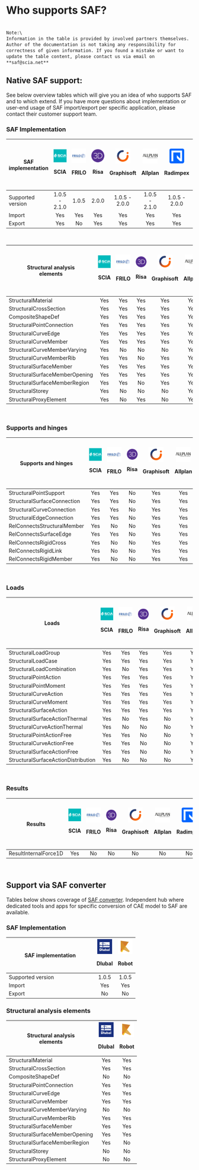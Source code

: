 # Who supports SAF?

```{admonition} Last update: August 2022

Note:\
Information in the table is provided by involved partners themselves. Author of the documentation is not taking any responsibility for correctness of given information. If you found a mistake or want to update the table content, please contact us via email on **saf@scia.net**
```

## Native SAF support:

See below overview tables which will give you an idea of who supports SAF and to which extend. If you have more questions about implementation or user-end usage of SAF import/export per specific application, please contact their customer support team.

### SAF Implementation

<div class="scorllable-table">

| **SAF implementation** | ![](../.gitbook/assets/1_scia.png)<p>SCIA | ![](../.gitbook/assets/1_frilo.png)<p>FRILO | ![](../.gitbook/assets/1_risa.png)<p>Risa | ![](../.gitbook/assets/1_grgnay6o_400x400.png)<p>Graphisoft | ![](../.gitbook/assets/1_allplan.png)<p>Allplan | ![](../.gitbook/assets/1_radimpex.png)<p>Radimpex | ![](../.gitbook/assets/1_logo_lira.png)<p>LIRA SAPR<p>SAPHIR | ![](../.gitbook/assets/1_axis.png)<p>AxisVM | ![](../.gitbook/assets/1_fem-design-logo2.png)<p>FEM-Design | ![](../.gitbook/assets/1_sofistik.png)<p>Sofistik | ![](../.gitbook/assets/1_dlubal.png)<p>Dlubal | ![](../.gitbook/assets/1_consteel.png)<p>ConSteel | ![](../.gitbook/assets/1_mbaec.png)<p>mbAEC<p>StrukturEditor | ![](../.gitbook/assets/1_die.png)<p>D.I.E | ![](../.gitbook/assets/1_InfoGraph_99x99.png)<p>InfoGraph | ![](../.gitbook/assets/1_idea.png)<p>IDEA | ![](../.gitbook/assets/1_minea.png)MINEA |
| ---------------------- | :-----------------------------------------------------------------: | :-------------------------------------------------------------------: | :-----------------------------------------------------------------------------------: | :-------------------------------------------------------------------: | :---------------------------------------------------------------------------: | :------------------------------------------------------------------------------------: | :---------------------------------------------------------------------: | :------------------------------------------------------------------------------------: | :----------------------------------------------------------------------------------: | :---: | :---: | :---: | :---: | :---: | :---: | :---: | :---: |
| Supported version      |                            1.0.5 - 2.1.0                            |                                 1.0.5                                 |                                 2.0.0                                 |                                      1.0.5 - 2.0.0                                      | 1.0.5 - 2.1.0 |                                     1.0.5 - 2.0.0                             |                                          2.0.0                                         |                                  1.0.5 - 2.0.0                          |                                          1.0.5 - 2.0.0                                 |                     1.0.5 - 2.1.0                                                    | 1.0.5 | 1.0.5 - 2.0.0 | 1.0.5 - 2.0.0 | 1.0.5 - 2.0.0 | 1.0.5 - 2.0.0 | 1.0.5 - 2.1.0 | 1.0.5 - 2.1.0 |
| Import                 |                                 Yes                                 |                                  Yes                                  |                                  Yes                                  |                                           Yes                                           | Yes |                                      Yes                                      |                                           Yes                                          |                                   Yes                                   |                                           Yes                                          |                                          Yes                                         |  Yes  | Yes | Yes | Yes | Yes | Yes | Yes |
| Export                 |                                 Yes                                 |                                  No                                   |                                  Yes                                  |                                           Yes                                           | Yes |                                      Yes                                      |                                           No                                           |                                   Yes                                   |                                           No                                           |                                          Yes                                         |  Yes  | No | Yes | Yes | Yes | No | No |


</div>
<br>

<div class="scorllable-table">

| <p><strong>Structural analysis</strong><br><strong>elements</strong></p> | ![](../.gitbook/assets/1_scia.png)<p>SCIA | ![](../.gitbook/assets/1_frilo.png)<p>FRILO | ![](../.gitbook/assets/1_risa.png)<p>Risa | ![](../.gitbook/assets/1_grgnay6o_400x400.png)<p>Graphisoft | ![](../.gitbook/assets/1_allplan.png)<p>Allplan | ![](../.gitbook/assets/1_radimpex.png)<p>Radimpex | ![](../.gitbook/assets/1_logo_lira.png)<p>LIRA SAPR<p>SAPHIR | ![](../.gitbook/assets/1_axis.png)<p>AxisVM | ![](../.gitbook/assets/1_fem-design-logo2.png)<p>FEM-Design | ![](../.gitbook/assets/1_sofistik.png)<p>Sofistik | ![](../.gitbook/assets/1_dlubal.png)<p>Dlubal | ![](../.gitbook/assets/1_consteel.png)<p>ConSteel | ![](../.gitbook/assets/1_mbaec.png)<p>mbAEC<p>StrukturEditor | ![](../.gitbook/assets/1_die.png)<p>D.I.E | ![](../.gitbook/assets/1_InfoGraph_99x99.png)<p>InfoGraph | ![](../.gitbook/assets/1_idea.png)<p>IDEA | ![](../.gitbook/assets/1_minea.png)MINEA |
| ------------------------------------------------------------------------ | :-----------------------------------------------------------------: | :-------------------------------------------------------------------: | :-------------------------------------------------------------------------------------: | :-------------------------------------------------------------------: | :---------------------------------------------------------------------------: | :------------------------------------------------------------------------------------: | :---------------------------------------------------------------------: | :------------------------------------------------------------------------------------: | :----------------------------------------------------------------------------------: | :---: | :---: | :---: | :---: | :---: | :---: | :---: | :---: |
| StructuralMaterial                                                       |                                 Yes                                 |                                  Yes                                  |                                  Yes                                  |                                           Yes                                           | Yes |                                      Yes                                      |                                           Yes                                          |                                   Yes                                   |                                           Yes                                          |                                          Yes                                         | Yes | Yes | Yes | Yes | Yes | Yes | Yes |
| StructuralCrossSection                                                   |                                 Yes                                 |                                  Yes                                  |                                  Yes                                  |                                           Yes                                           | Yes |                                      Yes                                      |                                           Yes                                          |                                   Yes                                   |                                           Yes                                          |                                          Yes                                         | Yes | Yes | Yes | Yes | Yes | Yes | Yes |
| CompositeShapeDef                                                        |                                 Yes                                 |                                  Yes                                  |                                  Yes                                  |                                           Yes                                           | Yes |                                      Yes                                      |                                           Yes                                          |                                   Yes                                   |                                           Yes                                           |                                         Yes                                          | No | No | No | No | Yes | Yes | Yes |
| StructuralPointConnection                                                |                                 Yes                                 |                                  Yes                                  |                                   Yes                                 |                                           Yes                                           | Yes |                                      Yes                                      |                                           Yes                                          |                                   Yes                                   |                                           Yes                                          |                                          Yes                                         | Yes | Yes | Yes | Yes | Yes | Yes | Yes |
| StructuralCurveEdge                                                      |                                 Yes                                 |                                  Yes                                  |                                  Yes                                  |                                           Yes                                           | Yes |                                      Yes                                      |                                           Yes                                          |                                   Yes                                   |                                           Yes                                          |                                          Yes                                         | Yes | No  | No | No | Yes | No | Yes |
| StructuralCurveMember                                                    |                                 Yes                                 |                                  Yes                                  |                                  Yes                                  |                                           Yes                                           | Yes |                                      Yes                                      |                                           Yes                                          |                                   Yes                                   |                                           Yes                                          |                                          Yes                                         | Yes | Yes | Yes | Yes | Yes | Yes | Yes |
| StructuralCurveMemberVarying                                             |                                 Yes                                 |                                   No                                  |                                   No                                  |                                            No                                           | Yes |                                      Yes                                      |                                           Yes                                          |                                   Yes                                   |                                           Yes                                           |                                         No                                          | Yes | Yes | No | No | No | Yes | Yes |
| StructuralCurveMemberRib                                                 |                                 Yes                                 |                                  Yes                                  |                                   No                                  |                                           Yes                                           | Yes |                                      Yes                                      |                                           Yes                                          |                                   Yes                                   |                                           Yes                                           |                                         Yes                                          | Yes | No | No | Yes | No | No | Yes |
| StructuralSurfaceMember                                                  |                                 Yes                                 |                                  Yes                                  |                                  Yes                                  |                                           Yes                                           | Yes |                                      Yes                                      |                                           Yes                                          |                                   Yes                                   |                                           Yes                                          |                                          Yes                                         | Yes | Yes | Yes | Yes | Yes | No | Yes |
| StructuralSurfaceMemberOpening                                           |                                 Yes                                 |                                  Yes                                  |                                  Yes                                  |                                           Yes                                           | Yes |                                      Yes                                      |                                           Yes                                          |                                   Yes                                   |                                           Yes                                          |                                          Yes                                         | Yes | No | Yes | Yes | Yes | No | Yes |
| StructuralSurfaceMemberRegion                                            |                                 Yes                                 |                                  Yes                                  |                                   No                                  |                                           Yes                                           | Yes |                                      Yes                                      |                                           Yes                                          |                                   Yes                                   |                                           No                                           |                                          Yes                                         | No | No | No | Yes | No | No | Yes |
| StructuralStorey                                                         |                                 Yes                                 |                                   No                                  |                                   No                                  |                                            No                                           | Yes |                                      Yes                                      |                                           Yes                                          |                                   Yes                                   |                                           Yes                                           |                                         No                                          | Yes | No | Yes | No | No | No | Yes |
| StructuralProxyElement                                                   |                                 Yes                                 |                                   No                                  |                                  Yes                                  |                                            No                                           | Yes |                                       No                                      |                                           No                                           |                                    No                                   |                                           No                                           |                                          No                                          | No | No | No | No | No | No | Yes |

</div>
<br>

### Supports and hinges

<div class="scorllable-table">

| Supports and hinges         | ![](../.gitbook/assets/1_scia.png)<p>SCIA | ![](../.gitbook/assets/1_frilo.png)<p>FRILO | ![](../.gitbook/assets/1_risa.png)<p>Risa | ![](../.gitbook/assets/1_grgnay6o_400x400.png)<p>Graphisoft | ![](../.gitbook/assets/1_allplan.png)<p>Allplan | ![](../.gitbook/assets/1_radimpex.png)<p>Radimpex | ![](../.gitbook/assets/1_logo_lira.png)<p>LIRA SAPR<p>SAPHIR | ![](../.gitbook/assets/1_axis.png)<p>AxisVM | ![](../.gitbook/assets/1_fem-design-logo2.png)<p>FEM-Design | ![](../.gitbook/assets/1_sofistik.png)<p>Sofistik | ![](../.gitbook/assets/1_dlubal.png)<p>Dlubal | ![](../.gitbook/assets/1_consteel.png)<p>ConSteel | ![](../.gitbook/assets/1_mbaec.png)<p>mbAEC<p>StrukturEditor | ![](../.gitbook/assets/1_die.png)<p>D.I.E | ![](../.gitbook/assets/1_InfoGraph_99x99.png)<p>InfoGraph | ![](../.gitbook/assets/1_idea.png)<p>IDEA | ![](../.gitbook/assets/1_minea.png)MINEA |
| --------------------------- | :-----------------------------------------------------------------: | :-------------------------------------------------------------------: | :-------------------------------------------------------------------------------------: | :-------------------------------------------------------------------: | :---------------------------------------------------------------------------: | :------------------------------------------------------------------------------------: | :---------------------------------------------------------------------: | :------------------------------------------------------------------------------------: | :----------------------------------------------------------------------------------: | :----: | :----: | :---: | :---: | :---: | :---: | :---: | :---: |
| StructuralPointSupport      |                                 Yes                                 |                                  Yes                                  |                                   No                                  |                                           Yes                                           | Yes |                                      Yes                                      |                                           No                                           |                                   Yes                                   |                                           Yes                                          |                                          Yes                                         | Yes | Yes | No | Yes | Yes | Yes | No |
| StructuralSurfaceConnection |                                 Yes                                 |                                  Yes                                  |                                   No                                  |                                           Yes                                           | Yes |                                      Yes                                      |                                           No                                           |                                   Yes                                   |                                           Yes                                          |                                          Yes                                         | Yes | No | No | Yes | No | No | No |
| StructuralCurveConnection   |                                 Yes                                 |                                  Yes                                  |                                   No                                  |                                           Yes                                           | Yes |                                      Yes                                      |                                           No                                           |                                   Yes                                   |                                           Yes                                          |                                          Yes                                         | Yes | No | No | Yes | Yes | No | No |
| StructuralEdgeConnection    |                                 Yes                                 |                                  Yes                                  |                                   No                                  |                                           Yes                                           | Yes |                                      Yes                                      |                                           No                                           |                                   Yes                                   |                                           Yes                                          |                                          Yes                                         | Yes | No | No | Yes | Yes | No | No |
| RelConnectsStructuralMember |                                 Yes                                 |                                   No                                  |                                   No                                  |                                           Yes                                           | Yes |                                      Yes                                      |                                           No                                           |                                   Yes                                   |                                           Yes                                          |                                          Yes                                         | Yes | Yes | No | No | No | No | No |
| RelConnectsSurfaceEdge      |                                 Yes                                 |                                  Yes                                  |                                   No                                  |                                           Yes                                           | Yes |                                      Yes                                      |                                           No                                           |                                   Yes                                   |                                           Yes                                          |                                          Yes                                          | Yes | No | No | No | No | No | No |
| RelConnectsRigidCross       |                                  Yes                                 |                                   No                                  |                                   No                                  |                                           Yes                                          | Yes |                                      Yes                                      |                                           No                                           |                                   Yes                                   |                                           Yes                                           |                                          No                                          | Yes | No | No | No | No | No | No |
| RelConnectsRigidLink        |                                 Yes                                 |                                   No                                  |                                   No                                  |                                           Yes                                           | Yes |                                       No                                      |                                           No                                           |                                   Yes                                   |                                           Yes                                          |                                          No                                          | Yes | No | No | No | No | Yes | No |
| RelConnectsRigidMember      |                                  Yes                                 |                                   No                                  |                                   No                                  |                                           Yes                                          | Yes |                                       No                                      |                                           No                                           |                                   Yes                                   |                                           Yes                                          |                                          No                                          | Yes | No | No | No | No | No | No |

</div>
<br>

### Loads

<div class="scorllable-table">

| **Loads**                           |  ![](../.gitbook/assets/1_scia.png)<p>SCIA | ![](../.gitbook/assets/1_frilo.png)<p>FRILO | ![](../.gitbook/assets/1_risa.png)<p>Risa | ![](../.gitbook/assets/1_grgnay6o_400x400.png)<p>Graphisoft | ![](../.gitbook/assets/1_allplan.png)<p>Allplan | ![](../.gitbook/assets/1_radimpex.png)<p>Radimpex | ![](../.gitbook/assets/1_logo_lira.png)<p>LIRA SAPR<p>SAPHIR | ![](../.gitbook/assets/1_axis.png)<p>AxisVM | ![](../.gitbook/assets/1_fem-design-logo2.png)<p>FEM-Design | ![](../.gitbook/assets/1_sofistik.png)<p>Sofistik | ![](../.gitbook/assets/1_dlubal.png)<p>Dlubal | ![](../.gitbook/assets/1_consteel.png)<p>ConSteel | ![](../.gitbook/assets/1_mbaec.png)<p>mbAEC<p>StrukturEditor | ![](../.gitbook/assets/1_die.png)<p>D.I.E | ![](../.gitbook/assets/1_InfoGraph_99x99.png)<p>InfoGraph | ![](../.gitbook/assets/1_idea.png)<p>IDEA | ![](../.gitbook/assets/1_minea.png)MINEA |
| ----------------------------------- | :-----------------------------------------------------------------: | :-------------------------------------------------------------------: | :-------------------------------------------------------------------------------------: | :-------------------------------------------------------------------: | :---------------------------------------------------------------------------: | :------------------------------------------------------------------------------------: | :---------------------------------------------------------------------: | :------------------------------------------------------------------------------------: | :----------------------------------------------------------------------------------: | :---: | :---: | :---: | :---: | :---: | :---: | :---: | :---: |
| StructuralLoadGroup                 |                                 Yes                                 |                                  Yes                                  |                                  Yes                                  |                                           Yes                                           | Yes |                                      Yes                                      |                                           No                                           |                                   Yes                                   |                                           No                                           |                                          Yes                                          | Yes | Yes | No | No | No | Yes | No |
| StructuralLoadCase                  |                                 Yes                                 |                                  Yes                                  |                                  Yes                                  |                                           Yes                                           | Yes |                                      Yes                                      |                                           Yes                                          |                                   Yes                                   |                                           Yes                                           |                                         Yes                                          | Yes | Yes | No | Yes | No | Yes | No |
| StructuralLoadCombination           |                                 Yes                                 |                                   No                                  |                                  Yes                                  |                                           Yes                                           | Yes |                                       No                                      |                                           Yes                                          |                                   Yes                                   |                                           Yes                                           |                                         Yes                                          | Yes | Yes | No | No | No | Yes | No |
| StructuralPointAction               |                                 Yes                                 |                                  Yes                                  |                                  Yes                                  |                                           Yes                                           | Yes |                                      Yes                                      |                                           Yes                                          |                                   Yes                                   |                                           Yes                                           |                                         Yes                                          | Yes | Yes | No | Yes | No | No | No |
| StructuralPointMoment               |                                 Yes                                 |                                  Yes                                  |                                  Yes                                  |                                           Yes                                           | Yes |                                      Yes                                      |                                           Yes                                          |                                   Yes                                   |                                           Yes                                           |                                         Yes                                          | Yes | Yes | No | Yes | No | No | No |
| StructuralCurveAction               |                                 Yes                                 |                                  Yes                                  |                                  Yes                                  |                                           Yes                                           | Yes |                                      Yes                                      |                                           Yes                                          |                                   Yes                                   |                                           Yes                                           |                                         Yes                                          | Yes | Yes | No | Yes | No | No | No |
| StructuralCurveMoment               |                                 Yes                                 |                                  Yes                                  |                                  Yes                                  |                                           Yes                                           | Yes |                                      Yes                                      |                                           Yes                                          |                                   Yes                                   |                                           Yes                                           |                                         Yes                                          | Yes | No | No | Yes | No | No | No |
| StructuralSurfaceAction             |                                 Yes                                 |                                  Yes                                  |                                  Yes                                  |                                           Yes                                           | Yes |                                      Yes                                      |                                           Yes                                          |                                   Yes                                   |                                           Yes                                           |                                         Yes                                          | Yes | Yes | No | Yes | No | No | No |
| StructuralSurfaceActionThermal      |                                  Yes                                 |                                   No                                  |                                  Yes                                  |                                            No                                          | Yes |                                      Yes                                      |                                           No                                           |                                   Yes                                   |                                           Yes                                           |                                          No                                          | No | No | No | No | No | No | No |
| StructuralCurveActionThermal        |                                  Yes                                 |                                   No                                  |                                   No                                  |                                            No                                          | Yes |                                      Yes                                      |                                           No                                           |                                   Yes                                   |                                           Yes                                           |                                          No                                          | No | No | No | No | No | No | No |
| StructuralPointActionFree           |                                 Yes                                 |                                  Yes                                  |                                   No                                  |                                            No                                           | Yes |                                      Yes                                      |                                           Yes                                          |                                   Yes                                   |                                           Yes                                           |                                         Yes                                          | No | Yes | No | No | No | No | No |
| StructuralCurveActionFree           |                                 Yes                                 |                                  Yes                                  |                                   No                                  |                                            No                                           | Yes |                                      Yes                                      |                                           Yes                                          |                                   Yes                                   |                                           Yes                                           |                                         Yes                                          | No | Yes | No | No | No | No | No |
| StructuralSurfaceActionFree         |                                 Yes                                 |                                  Yes                                  |                                   No                                  |                                            No                                           | Yes |                                      Yes                                      |                                           Yes                                          |                                   Yes                                   |                                           Yes                                           |                                         Yes                                          | No | No | No | No | No | No | No |
| StructuralSurfaceActionDistribution |                                  Yes                                 |                                   No                                  |                                   No                                  |                                            No                                          | Yes |                                       No                                      |                                           No                                           |                                    No                                   |                                           No                                           |                                          No                                          | No | Yes | No | No | No | No | No |

</div>
<br>

### Results

<div class="scorllable-table">

| **Results**                           |  ![](../.gitbook/assets/1_scia.png)<p>SCIA | ![](../.gitbook/assets/1_frilo.png)<p>FRILO | ![](../.gitbook/assets/1_risa.png)<p>Risa | ![](../.gitbook/assets/1_grgnay6o_400x400.png)<p>Graphisoft | ![](../.gitbook/assets/1_allplan.png)<p>Allplan | ![](../.gitbook/assets/1_radimpex.png)<p>Radimpex | ![](../.gitbook/assets/1_logo_lira.png)<p>LIRA SAPR<p>SAPHIR | ![](../.gitbook/assets/1_axis.png)<p>AxisVM | ![](../.gitbook/assets/1_fem-design-logo2.png)<p>FEM-Design | ![](../.gitbook/assets/1_sofistik.png)<p>Sofistik | ![](../.gitbook/assets/1_dlubal.png)<p>Dlubal | ![](../.gitbook/assets/1_consteel.png)<p>ConSteel | ![](../.gitbook/assets/1_mbaec.png)<p>mbAEC<p>StrukturEditor | ![](../.gitbook/assets/1_die.png)<p>D.I.E | ![](../.gitbook/assets/1_InfoGraph_99x99.png)<p>InfoGraph | ![](../.gitbook/assets/1_idea.png)<p>IDEA | ![](../.gitbook/assets/1_minea.png)MINEA |
| ----------------------------------- | :-----------------------------------------------------------------: | :-------------------------------------------------------------------: | :-------------------------------------------------------------------------------------: | :-------------------------------------------------------------------: | :---------------------------------------------------------------------------: | :------------------------------------------------------------------------------------: | :---------------------------------------------------------------------: | :------------------------------------------------------------------------------------: | :----------------------------------------------------------------------------------: | :---: | :---: | :---: | :---: | :---: | :---: | :---: | :---: |
| ResultInternalForce1D               | Yes | No | No | No | No | No | No | No | No | Yes | No | No | No | No | No | Yes | No |

</div>
<br>


## Support via SAF converter

Tables below shows coverage of [SAF converter](https://safconverter.structuraltoolkit.com/rfem). Independent hub where dedicated tools and apps for specific conversion of CAE model to SAF are available.

### SAF Implementation

| **SAF implementation** | ![](../.gitbook/assets/1_dlubal.png)<p>Dlubal | ![](../.gitbook/assets/1_robot.png)<p>Robot |
| ---------------------- | :-------------------------------------------: | :-------------------------------------------------------------------: |
| Supported version&nbsp;&nbsp;&nbsp;&nbsp;&nbsp;&nbsp;&nbsp;&nbsp;&nbsp;&nbsp;&nbsp;&nbsp;&nbsp;&nbsp;&nbsp;&nbsp;&nbsp;&nbsp;&nbsp;&nbsp;&nbsp;&nbsp;&nbsp;&nbsp;&nbsp;&nbsp;&nbsp;      |                      1.0.5                    |                                 1.0.5                                 |
| Import                 |                       Yes                     |                                  Yes                                  |
| Export                 |                       No                      |                                   No                                  |

### Structural analysis elements

| <p><strong>Structural analysis</strong><br><strong>elements</strong></p> | ![](../.gitbook/assets/1_dlubal.png)<p>Dlubal | ![](../.gitbook/assets/1_robot.png)<p>Robot |
| ------------------------------------------------------------------------ | :---------------------------------------------------------------------: | :-------------------------------------------------------------------: |
| StructuralMaterial                                                       |                                   Yes                                   |                                  Yes                                  |
| StructuralCrossSection                                                   |                                   Yes                                   |                                  Yes                                  |
| CompositeShapeDef                                                        |                                    No                                   |                                   No                                  |
| StructuralPointConnection                                                |                                   Yes                                   |                                  Yes                                  |
| StructuralCurveEdge                                                      |                                   Yes                                   |                                  Yes                                  |
| StructuralCurveMember                                                    |                                   Yes                                   |                                  Yes                                  |
| StructuralCurveMemberVarying                                             |                                    No                                   |                                   No                                  |
| StructuralCurveMemberRib                                                 |                                   Yes                                   |                                  Yes                                  |
| StructuralSurfaceMember                                                  |                                   Yes                                   |                                  Yes                                  |
| StructuralSurfaceMemberOpening                                           |                                   Yes                                   |                                  Yes                                  |
| StructuralSurfaceMemberRegion                                            |                                   Yes                                   |                                   No                                  |
| StructuralStorey                                                         |                                    No                                   |                                   No                                  |
| StructuralProxyElement                                                   |                                    No                                   |                                   No                                  |

